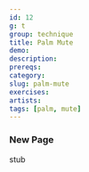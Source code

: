 ```yaml
---
id: 12
g: t
group: technique
title: Palm Mute
demo: 
description:
prereqs: 
category: 
slug: palm-mute
exercises:
artists: 
tags: [palm, mute]
---
```


### New Page

stub
